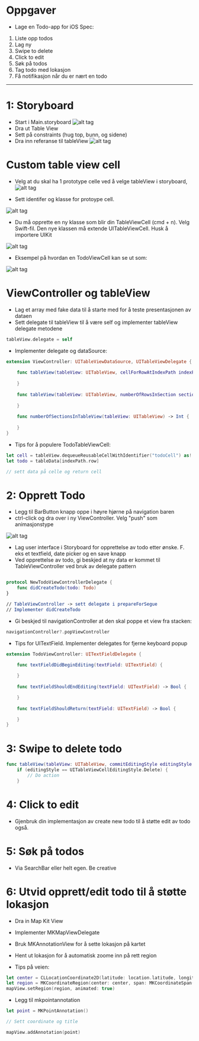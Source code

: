 # Oppgaver

- Lage en Todo-app for iOS
Spec:

1. Liste opp todos
2. Lag ny
3. Swipe to delete
4. Click to edit
5. Søk på todos
6. Tag todo med lokasjon
7. Få notifikasjon når du er nært en todo

---

# 1: Storyboard

- Start i Main.storyboard
![alt tag](https://github.com/Lomaas/iOS-kurs-foilsett/blob/gh-pages/storyboard.png?raw=true)
- Dra ut Table View
- Sett på constraints (hug top, bunn, og sidene)
- Dra inn referanse til tableView
![alt tag](https://github.com/Lomaas/iOS-kurs-foilsett/blob/gh-pages/ctrldrag.png?raw=true)


# Custom table view cell

- Velg at du skal ha 1 prototype celle ved å velge tableView i storyboard, 
![alt tag](https://github.com/Lomaas/iOS-kurs-foilsett/blob/gh-pages/protoypecell.png?raw=true)

- Sett identifer og klasse for protoype cell.

![alt tag](https://github.com/Lomaas/iOS-kurs-foilsett/blob/gh-pages/customcell.png?raw=true)

- Du må opprette en ny klasse som blir din TableViewCell (cmd + n). Velg Swift-fil. Den nye klassen må extende UITableViewCell. Husk å importere UIKit

![alt tag](https://github.com/Lomaas/iOS-kurs-foilsett/blob/gh-pages/customclass.png?raw=true)

- Eksempel på hvordan en TodoViewCell kan se ut som:

![alt tag](https://github.com/Lomaas/iOS-kurs-foilsett/blob/gh-pages/exampleViewCell.png?raw=true)

# ViewController og  tableView

- Lag et array med fake data til å starte med for å teste presentasjonen av dataen
- Sett delegate til tableView til å være self og implementer tableView delegate metodene

```swift
tableView.delegate = self
```

- Implementer delegate og dataSource:

```swift
extension ViewController: UITableViewDataSource, UITableViewDelegate {
    
    func tableView(tableView: UITableView, cellForRowAtIndexPath indexPath: NSIndexPath) -> UITableViewCell {
        
    }
    
    func tableView(tableView: UITableView, numberOfRowsInSection section: Int) -> Int {
        
    }
    
    func numberOfSectionsInTableView(tableView: UITableView) -> Int {
        
    }
}
```

- Tips for å populere TodoTableViewCell:

```swift
let cell = tableView.dequeueReusableCellWithIdentifier("todoCell") as! TodoTableViewCell
let todo = tableData[indexPath.row]

// sett data på celle og return cell

```

# 2: Opprett Todo

- Legg til BarButton knapp oppe i høyre hjørne på navigation baren
- ctrl-click og dra over i ny ViewController. Velg "push" som animasjonstype

![alt tag](https://github.com/Lomaas/iOS-kurs-foilsett/blob/gh-pages/dragtonewview.png?raw=true)

- Lag user interface i Storyboard for opprettelse av todo etter ønske. F. eks et textfield, date picker og en save knapp
- Ved opprettelse av todo, gi beskjed at ny data er kommet til TableViewController ved bruk av delegate pattern

```swift

protocol NewTodoViewControllerDelegate {
	func didCreateTodo(todo: Todo)
}

// TableViewController -> sett delegate i prepareForSegue
// Implementer didCreateTodo

```

- Gi beskjed til navigationController at den skal poppe et view fra stacken:
```swift
navigationController?.popViewController
```

- Tips for UITextField. Implementer delegates for fjerne keyboard popup

```swift
extension TodoViewController: UITextFieldDelegate {
    
    func textFieldDidBeginEditing(textField: UITextField) {

    }
    
    func textFieldShouldEndEditing(textField: UITextField) -> Bool {

    }
    
    func textFieldShouldReturn(textField: UITextField) -> Bool {

    }
}

```

# 3: Swipe to delete todo

```swift
func tableView(tableView: UITableView, commitEditingStyle editingStyle: UITableViewCellEditingStyle, forRowAtIndexPath indexPath: NSIndexPath) {
	if (editingStyle == UITableViewCellEditingStyle.Delete) {
		// Do action
	}

```

# 4: Click to edit

- Gjenbruk din implementasjon av create new todo til å støtte edit av todo også.

# 5: Søk på todos

- Via SearchBar eller helt egen. Be creative

# 6: Utvid opprett/edit todo til å støtte lokasjon

- Dra in Map Kit View
- Implementer MKMapViewDelegate
- Bruk MKAnnotationView for å sette lokasjon på kartet
- Hent ut lokasjon for å automatisk zoome inn på rett region

- Tips på veien:
```swift
let center = CLLocationCoordinate2D(latitude: location.latitude, longitude: location.longitude)
let region = MKCoordinateRegion(center: center, span: MKCoordinateSpan(latitudeDelta: 0.01, longitudeDelta: 0.01))
mapView.setRegion(region, animated: true)
```

- Legg til mkpointannotation
```swift
let point = MKPointAnnotation()

// Sett coordinate og title

mapView.addAnnotation(point)
```
